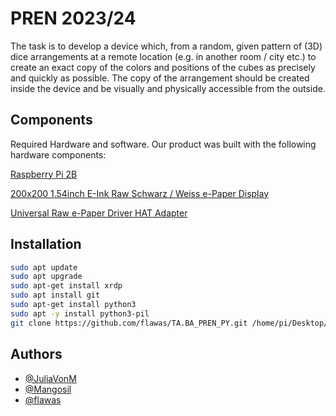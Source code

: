 
# PREN 2023/24
The task is to develop a device which, from a random, given pattern of (3D) 
dice arrangements at a remote location (e.g. in another room / city etc.) to create an exact copy 
of the colors and positions of the cubes as precisely and quickly as possible. The copy of the arrangement 
should be created inside the device and be visually and physically accessible from the outside.

## Components
Required Hardware and software. Our product was built with the following hardware components:

[Raspberry Pi 2B](https://www.raspberrypi.com/products/raspberry-pi-2-model-b/)

[200x200 1.54inch E-Ink Raw Schwarz / Weiss e-Paper Display](https://www.bastelgarage.ch/200x200-1-54inch-e-ink-raw-schwarz-weiss-e-paper-display?search=200x200%201.54inch%20e-ink%20raw%20schwarz%20%2F%20weiss%20e-paper%20displa)

[Universal Raw e-Paper Driver HAT Adapter](https://www.bastelgarage.ch/universal-raw-e-paper-driver-hat-adapter?search=Universal%20Raw%20e-Paper%20Driver%20HAT%20Adapter)

## Installation
```bash
sudo apt update
sudo apt upgrade
sudo apt-get install xrdp
sudo apt install git
sudo apt-get install python3
sudo apt -y install python3-pil
git clone https://github.com/flawas/TA.BA_PREN_PY.git /home/pi/Desktop/PREN
```
    
## Authors
- [@JuliaVonM](https://github.com/JuliaVonM)
- [@Mangosil](https://github.com/Mangosil)
- [@flawas](https://github.com/flawas)
